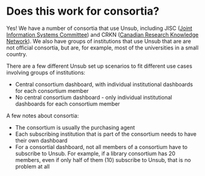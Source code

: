 # Does this work for consortia?

Yes! We have a number of consortia that use Unsub, including JISC ([Joint Information Systems Committee](https://www.jisc.ac.uk)) and CRKN ([Canadian Research Knowledge Network](https://www.crkn-rcdr.ca)). We also have groups of institutions that use Unsub that are are not official consortia, but are, for example, most of the universities in a small country.

There are a few different Unsub set up scenarios to fit different use cases involving groups of institutions:&#x20;

* Central consortium dashboard, with individual institutional dashboards for each consortium member
* No central consortium dashboard - only individual institutional dashboards for each consortium member

A few notes about consortia:

* The consortium is usually the purchasing agent
* Each subscribing institution that is part of the consortium needs to have their own dashboard
* For a consortial dashboard, not all members of a consortium have to subscribe to Unsub. For example, if a library consortium has 20 members, even if only half of them (10) subscribe to Unsub, that is no problem at all
